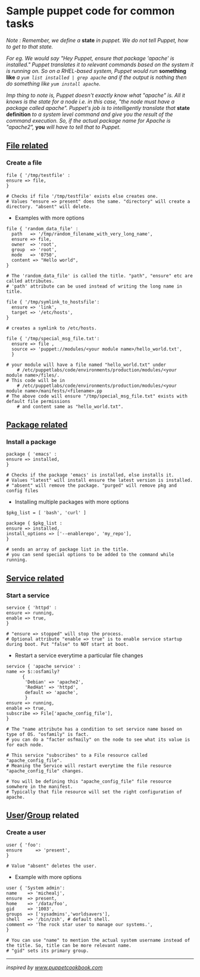 # Sample puppet code for common tasks

_Note : Remember, we define a_ **state** _in puppet. We do not tell Puppet, how to get to that state._

_For eg. We would say "Hey Puppet, ensure that package 'apache' is installed." Puppet translates it to relevant commands based on the system it is running on. So on a RHEL-based system, Puppet would run_ **something like** _a ```yum list installed | grep apache``` and if the output is nothing then do something like ```yum install apache```._

_Imp thing to note is, Puppet doesn't exactly know what "apache" is. All it knows is the state for a node i.e. in this case, "the node must have a package called apache". Puppet's job is to intelligently translate that_ **state definition** _to a system level command and give you the result of the command execution. So, if the actual package name for Apache is "apache2",_ **you** _will have to tell that to Puppet._

## [File related](https://docs.puppet.com/puppet/4.7/types/file.html)

### Create a file
  
  ```
  file { '/tmp/testfile' :
  ensure => file,  
  }
  
  # Checks if file '/tmp/testfile' exists else creates one.
  # Values "ensure => present" does the same. "directory" will create a directory. "absent" will delete.
  ``` 

  - Examples with more options
  
  ```
  file { 'random_data_file' :  
    path   => '/tmp/random_filename_with_very_long_name',
    ensure => file,
    owner  => 'root',
    group  => 'root',
    mode   => '0750',
    content => "Hello world",
  }
  
  # The 'random_data_file' is called the title. "path", "ensure" etc are called attributes.
  # 'path' attribute can be used instead of writing the long name in title.
  ```
  
  ```
  file { '/tmp/symlink_to_hostsfile':
    ensure => 'link',  
    target => '/etc/hosts',
  }
  
  # creates a symlink to /etc/hosts.
  ```

  ```
  file { '/tmp/special_msg_file.txt':
    ensure => file , 
    source => 'puppet://modules/<your module name>/hello_world.txt', 
    }
    
  # your module will have a file named "hello_world.txt" under 
      # /etc/puppetlabs/code/environments/production/modules/<your module name>/files/. 
  # This code will be in 
      # /etc/puppetlabs/code/environments/production/modules/<your module name>/manifests/<filename>.pp
  # The above code will ensure "/tmp/special_msg_file.txt" exists with default file permissions 
      # and content same as "hello_world.txt".
  ```



## [Package related](https://docs.puppet.com/puppet/4.7/types/package.html)

### Install a package
  
  ```
  package { 'emacs' :
  ensure => installed, 
  }
  
  # Checks if the package 'emacs' is installed, else installs it.
  # Values "latest" will install ensure the latest version is installed. 
  # "absent" will remove the package. "purged" will remove pkg and config files
  ```
  - Installing multiple packages with more options
  
  ```
  $pkg_list = [ 'bash', 'curl' ]
  
  package { $pkg_list :
  ensure => installed,
  install_options => ['--enablerepo', 'my_repo'], 
  }

  # sends an array of package list in the title.
  # you can send special options to be added to the command while running.
  ```

## [Service related](https://docs.puppet.com/puppet/4.7/types/service.html)

### Start a service

  ```
  service { 'httpd' :
  ensure => running,  
  enable => true,     
  }
  
  # "ensure => stopped" will stop the process.
  # Optional attribute "enable => true" is to enable service startup during boot. Put "false" to NOT start at boot.
  ```

  - Restart a service everytime a particular file changes
  
 
  ```
  service { 'apache service' :
  name => $::osfamily?       
        {
         'Debian' => 'apache2',
         'RedHat' => 'httpd',
         default => 'apache',
         }
  ensure => running,
  enable => true,
  subscribe => File['apache_config_file'], 
  } 
 
  # The "name attribute has a condition to set service name based on type of OS. "osfamily" is fact. 
  # you can do a "facter osfmaily" on the node to see what its value is for each node.     
  
  # This service "subscribes" to a File resource called "apache_config_file". 
  # Meaning the Service will restart everytime the file resource "apache_config_file" changes.
  
  # You will be defining this "apache_config_file" file resource somwhere in the manifest. 
  # Typically that file resource will set the right configuration of apache.
  ```



## [User](https://docs.puppet.com/puppet/4.7/types/user.html)/[Group](https://docs.puppet.com/puppet/4.7/types/group.html) related

### Create a user
  
  ```
  user { 'foo':
  ensure     => 'present',  
  }
  
  # Value "absent" deletes the user.
  ```
  
  - Example with more options
  
  ```
  user { 'System admin':
  name    => 'michealj', 
  ensure  => present, 
  home    => '/data/foo', 
  gid     => '1003', 
  groups  => ['sysadmins','worldsavers'],
  shell   => '/bin/zsh', # default shell.
  comment => 'The rock star user to manage our systems.', 
  }
  
  # You can use "name" to mention the actual system username instead of the title. So, title can be more relevant name.
  # "gid" sets its primary group.
  ```


---
_inspired by www.puppetcookbook.com_
